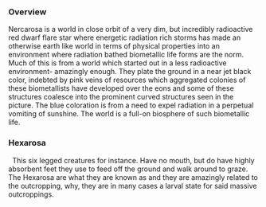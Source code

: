 
### Overview

Nercarosa is a world in close orbit of a very dim, but incredibly radioactive red dwarf flare star where energetic radiation rich storms has made an otherwise earth like world in terms of physical properties into an environment where radiation bathed biometallic life forms are the norm.  Much of this is from a world which started out in a less radioactive environment- amazingly enough.  They plate the ground in a near jet black color, indebted by pink veins of resources which aggregated colonies of these biometallists have developed over the eons and some of these structures coalesce into the prominent curved structures seen in the picture.  The blue coloration is from a need to expel radiation in a perpetual vomiting of sunshine.  The world is a full-on biosphere of such biometallic life.

### Hexarosa
 
This six legged creatures for instance. Have no mouth, but do have highly absorbent feet they use to feed off the ground and walk around to graze.  The Hexarosa are what they are known as and they are amazingly related to the outcropping, why, they are in many cases a larval state for said massive outcroppings.
